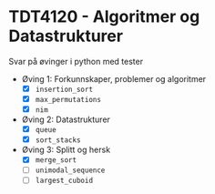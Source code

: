 # TDT4120 - Algoritmer og Datastrukturer

Svar på øvinger i python med tester

- Øving 1: Forkunnskaper, problemer og algoritmer
  - [X] `insertion_sort`
  - [X] `max_permutations`
  - [X] `nim`
- Øving 2: Datastrukturer
  - [X] `queue`
  - [X] `sort_stacks`
- Øving 3: Splitt og hersk
  - [X] `merge_sort`
  - [ ] `unimodal_sequence`
  - [ ] `largest_cuboid`